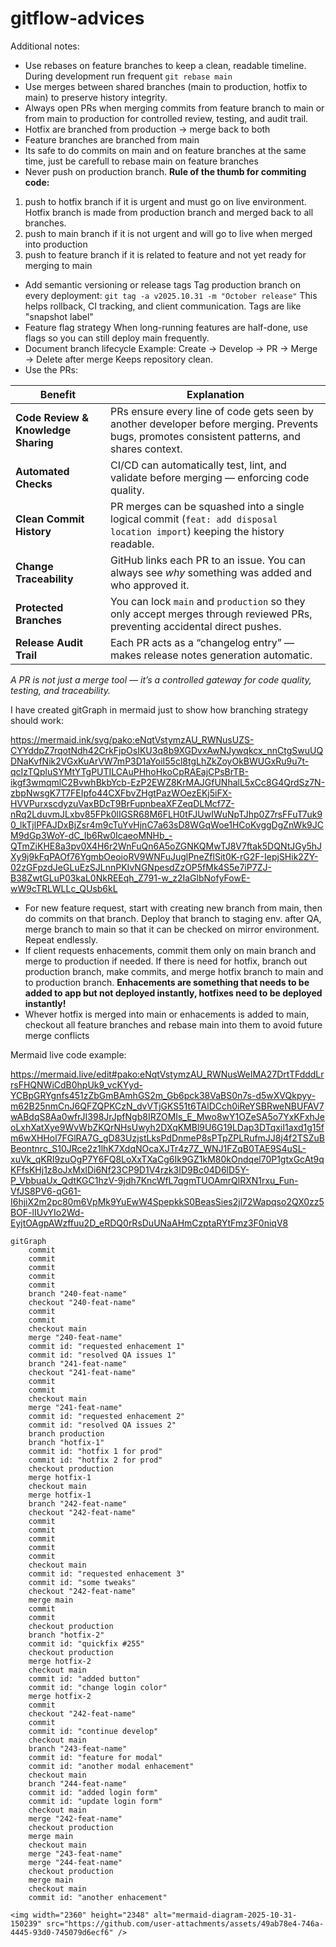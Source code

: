 # gitflow-advices

Additional notes: 

- Use rebases on feature branches to keep a clean, readable timeline. During development run frequent `git rebase main` 
- Use merges between shared branches (main to production, hotfix to main) to preserve history integrity.
- Always open PRs when merging commits from feature branch to main or from main to production for controlled review, testing, and audit trail.
- Hotfix are branched from production → merge back to both
- Feature branches are branched from main
- Its safe to do commits on main and on feature branches at the same time, just be carefull to rebase main on feature branches
- Never push on production branch. **Rule of the thumb for commiting code:**
1) push to hotfix branch if it is urgent and must go on live environment. Hotfix branch is made from production branch and merged back to all branches. 
2) push to main branch if it is not urgent and will go to live when merged into production
3) push to feature branch if it is related to feature and not yet ready for merging to main
- Add semantic versioning or release tags  Tag production branch on every deployment:  `git tag -a v2025.10.31 -m "October release"` This helps rollback, CI tracking, and client communication. Tags are like "snapshot label"
- Feature flag strategy When long-running features are half-done, use flags so you can still deploy main frequently.
- Document branch lifecycle Example: Create → Develop → PR → Merge → Delete after merge Keeps repository clean.
- Use the PRs: 

| Benefit                             | Explanation                                                                                                                                   |
| ----------------------------------- | --------------------------------------------------------------------------------------------------------------------------------------------- |
| **Code Review & Knowledge Sharing** | PRs ensure every line of code gets seen by another developer before merging. Prevents bugs, promotes consistent patterns, and shares context. |
| **Automated Checks**                | CI/CD can automatically test, lint, and validate before merging — enforcing code quality.                                                     |
| **Clean Commit History**            | PR merges can be squashed into a single logical commit (`feat: add disposal location import`) keeping the history readable.                   |
| **Change Traceability**             | GitHub links each PR to an issue. You can always see *why* something was added and who approved it.                                           |
| **Protected Branches**              | You can lock `main` and `production` so they only accept merges through reviewed PRs, preventing accidental direct pushes.                    |
| **Release Audit Trail**             | Each PR acts as a “changelog entry” — makes release notes generation automatic.                                                               |

_A PR is not just a merge tool — it’s a controlled gateway for code quality, testing, and traceability._

I have created gitGraph in mermaid just to show how branching strategy should work: 

https://mermaid.ink/svg/pako:eNqtVstymzAU_RWNusUZS-CYYddpZ7rqotNdh42CrkFjpOsIKU3q8b9XGDvxAwNJywqkcx_nnCtgSwuUQDNaKvfNik2VGxKuArVW7mP3D1aYoiI55cl8tgLhZkZoyOkBWUGxRu9u7t-qcIzTQpluSYMtYTgPUTILCAuPHhoHkoCpRAEajCPsBrTB-ikgf3wmqmlC2BvwhBkbYcb-EzP2EWZ8KrMAJGfUNhalL5xCc8G4QrdSz7N-zbpNwsgK7T7FEIpfo44CXFbvZHgtPazWOezEKj5iFX-HVVPurxscdyzuVaxBDcT9BrFupnbeaXFZeqDLMcf7Z-nRq2LduvmJLxbv85FPk0lIGSR68M6FLH0tFJUwIWuNpTJhp0Z7rsFFuT7uk90_lkTjlPFAJDxBjZsr4m9cTuYvHjnC7a63sD8WGqWoe1HCoKvggDgZnWk9JCM9dGp3WoY-dC_Ib6Rw0IcaeoMNHb_-QTmZiKHE8a3pv0X4H6r2WnFuQn6A5oZGNKQMwTJ8V7ftak5DQNtJGy5hJXy9j9kFqPAOf76YgmbOeoioRV9WNFuJuglPneZflSit0K-rG2F-IepjSHik2ZY-02zGFpzdJeGLuEzSJLnnPKIvNGNpesdZzOP5fMk4S5e7iP7ZJ-B38ZwtGLuP03kaL0NkREEqh_Z791-w_z2IaGlbNofyFowE-wW9cTRLWLLc_QUsb6kL

- For new feature request, start with creating new branch from main, then do commits on that branch. Deploy that branch to staging env. after QA, merge branch to main so that it can be checked on mirror environment. Repeat endlessly. 
- If client requests enhacements, commit them only on main branch and merge to production if needed. If there is need for hotfix, branch out production branch, make commits, and merge hotfix branch to main and to production branch. **Enhacements are something that needs to be added to app but not deployed instantly, hotfixes need to be deployed instantly!**
- Whever hotfix is merged into main or enhacements is added to main, checkout all feature branches and rebase main into them to avoid future merge conflicts 

Mermaid live code example: 

https://mermaid.live/edit#pako:eNqtVstymzAU_RWNusWeIMA27DrtTFdddLrrsFHQNWiCdB0hpUk9_vcKYyd-YCBpGRYgnfs451zZbGmBAmhGS2m_Gb6pck38VaBS0n7s-d5wXVQkpyy-m62B25nmCnJ6QFZQPKCzN_dvVTjGKS51t6TAlDCch0iReYSBRweNBUFAV7wABdqS8Aa0wfrJI398JrJpfNgb8IRZOMIs_E_Mwo8wY1OZeSA5o7YxKFxhJeoLxhXatXye9WvWbZKQrNHsUwyh2DXqKMBl9U6G19LDap3DTqxiI1axd1g15fm6wXHHol7FGlRA7G_gD83UzjstLksPdDnmeP8sPTpZPLRufmJJ8j4f2TSZuBBeontnrc_S10JRce2z1lhK7XdqNOcaXJTr4z7Z_WNJ1FZqB0TAE9S4uSL-xuVk_qKRI9zuOgP7Y6FQ8LoXxTXaCg6Ik9GZ1kM80kOndqel70P1gtxGcAt9qKFfsKHj1z8oJxMxlDi6Nf23CP9D1V4rzk3ID9Bc04D6lD5Y-P_VbbuaUx_QdtKGC1hzV-9jdh7KncWfL7qgmTUOAmrQlRXN1rxu_Fun-VfJS8PV6-qG61-I6hjiX2m2pc80m6VpMk9YuEwW4SpepkkS0BeasSies2jl72Wapqso2QX0zz5BOF-lIUvYIo2Wd-EyjtOAgpAWzffuu2D_eRDQ0rRsDuUNaAHmCzptaRYtFmz3F0niqV8

``` 
gitGraph
    commit
    commit
    commit
    commit
    commit
    branch "240-feat-name"
    checkout "240-feat-name"
    commit
    commit
    checkout main
    merge "240-feat-name"
    commit id: "requested enhacement 1"
    commit id: "resolved QA issues 1"
    branch "241-feat-name"
    checkout "241-feat-name"
    commit
    commit
    checkout main
    merge "241-feat-name"
    commit id: "requested enhacement 2"
    commit id: "resolved QA issues 2" 
    branch production
    branch "hotfix-1"
    commit id: "hotfix 1 for prod"
    commit id: "hotfix 2 for prod"
    checkout production
    merge hotfix-1
    checkout main
    merge hotfix-1
    branch "242-feat-name"
    checkout "242-feat-name"
    commit
    commit
    commit
    commit
    commit
    checkout main
    commit id: "requested enhacement 3"
    commit id: "some tweaks"
    checkout "242-feat-name"
    merge main
    commit
    commit
    checkout production
    branch "hotfix-2"
    commit id: "quickfix #255"
    checkout production
    merge hotfix-2
    checkout main
    commit id: "added button"
    commit id: "change login color"
    merge hotfix-2
    commit
    checkout "242-feat-name"
    commit
    commit id: "continue develop"
    checkout main
    branch "243-feat-name"
    commit id: "feature for modal"
    commit id: "another modal enhacement"
    checkout main
    branch "244-feat-name"
    commit id: "added login form"
    commit id: "update login form"
    checkout main
    merge "242-feat-name"
    checkout production
    merge main
    checkout main
    merge "243-feat-name"
    merge "244-feat-name"
    checkout production
    merge main
    checkout main
    commit id: "another enhacement"
```

    <img width="2360" height="2348" alt="mermaid-diagram-2025-10-31-150239" src="https://github.com/user-attachments/assets/49ab78e4-746a-4445-93d0-745079d6ecf6" />


